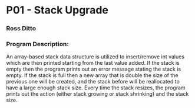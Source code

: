 # P01 - Stack Upgrade

### Ross Ditto

### Program Description:

An array-based stack data structure is utilized to insert/remove int values which are then printed starting from the last value added. If the stack is empty then the program prints out an error message stating the stack is empty. If the stack is full then a new array that is double the size of the previous one will be created, and the stack before will be reallocated to have a large enough stack size. Every time the stack resizes, the program prints out the action (either stack growing or stack shrinking) and the stack size.
